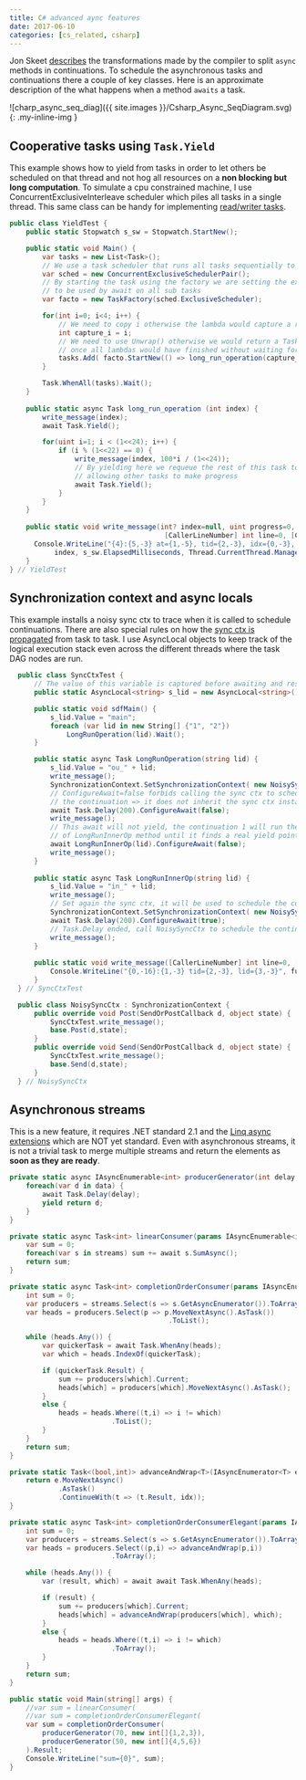 ```yaml
---
title: C# advanced aync features
date: 2017-06-10
categories: [cs_related, csharp]
---
```


Jon Skeet [describes][0] the transformations made by the compiler to split `async` methods in continuations.
To schedule the asynchronous tasks and continuations there a couple of key classes. Here is an approximate description of the what happens when a method `awaits` a task.

![charp_async_seq_diag]({{ site.images }}/Csharp_Async_SeqDiagram.svg){: .my-inline-img }


## Cooperative tasks using `Task.Yield`

This example shows how to yield from tasks in order to let others be scheduled on that thread and not hog all resources on a **non blocking but long computation**.
To simulate a cpu constrained machine, I use ConcurrentExclusiveInterleave scheduler which piles all tasks in a single thread. This same class can be handy for implementing
[read/writer tasks][1].

```c#
public class YieldTest {
    public static Stopwatch s_sw = Stopwatch.StartNew();

    public static void Main() {
        var tasks = new List<Task>();
        // We use a task scheduler that runs all tasks sequentially to simulate a bottleneck
        var sched = new ConcurrentExclusiveSchedulerPair();
        // By starting the task using the factory we are setting the exclusive TaskScheduler 
        // to be used by await on all sub tasks
        var facto = new TaskFactory(sched.ExclusiveScheduler);

        for(int i=0; i<4; i++) {
            // We need to copy i otherwise the lambda would capture a reference to the SAME loop variable
            int capture_i = i;
            // We need to use Unwrap() otherwise we would return a Task<Task> and the program would exit
            // once all lambdas would have finished without waiting for long_run_operation
            tasks.Add( facto.StartNew(() => long_run_operation(capture_i)).Unwrap() );
        }

        Task.WhenAll(tasks).Wait();
    }
    
    public static async Task long_run_operation (int index) {
        write_message(index);
        await Task.Yield();

        for(uint i=1; i < (1<<24); i++) {
            if (i % (1<<22) == 0) {
                write_message(index, 100*i / (1<<24));
                // By yielding here we requeue the rest of this task to the end of the queue
                // allowing other tasks to make progress
                await Task.Yield();
            }
        }
    }
    
    public static void write_message(int? index=null, uint progress=0,
                                      [CallerLineNumber] int line=0, [CallerMemberName] string func="") {
      Console.WriteLine("{4}:{5,-3} at={1,-5}, tid={2,-3}, idx={0,-3}, prog={3,-3}",
           index, s_sw.ElapsedMilliseconds, Thread.CurrentThread.ManagedThreadId, progress, func, line);
    }
} // YieldTest
```


## Synchronization context and async locals

This example installs a noisy sync ctx to trace when it is called to schedule continuations. There are also special rules on how the [sync ctx is propagated][2] from task to task.
I use AsyncLocal objects to keep track of the logical execution stack even across the different threads where the task DAG nodes are run.

```c#
  public class SyncCtxTest {
      // The value of this variable is captured before awaiting and restored in the continuation
      public static AsyncLocal<string> s_lid = new AsyncLocal<string>();

      public static void sdfMain() {
          s_lid.Value = "main";
          foreach (var lid in new String[] {"1", "2"}) 
              LongRunOperation(lid).Wait();
      }

      public static async Task LongRunOperation(string lid) {
          s_lid.Value = "ou_" + lid;                                               // [0] run
          write_message();                                                         // [0] run
          SynchronizationContext.SetSynchronizationContext( new NoisySyncCtx() );  // [0] run
          // ConfigureAwait=false forbids calling the sync ctx to schedule
          // the continuation => it does not inherit the sync ctx instance
          await Task.Delay(200).ConfigureAwait(false);                             // [0] push 1 + ctx_switch
          write_message();                                                         // [1] pop
          // This await will not yield, the continuation 1 will run the beginning
          // of LongRunInnerOp method until it finds a real yield point
          await LongRunInnerOp(lid).ConfigureAwait(false);                         // [1] push 2
          write_message();                                                         // [2] pop
      }
      
      public static async Task LongRunInnerOp(string lid) {
          s_lid.Value = "in_" + lid;                                               // [1] run
          write_message();                                                         // [1] run
          // Set again the sync ctx, it will be used to schedule the continuation
          SynchronizationContext.SetSynchronizationContext( new NoisySyncCtx() );  // [1] run
          await Task.Delay(200).ConfigureAwait(true);                              // [1] push 3, 2 + ctx_switch
          // Task.Delay ended, call NoisySyncCtx to schedule the continuation
          write_message();                                                         // [3] pop  2
      }
      
      public static void write_message([CallerLineNumber] int line=0, [CallerMemberName] string func="") {
          Console.WriteLine("{0,-16}:{1,-3} tid={2,-3}, lid={3,-3}", func, line, Thread.CurrentThread.ManagedThreadId, s_lid.Value);
      }
  } // SyncCtxTest

  public class NoisySyncCtx : SynchronizationContext {
      public override void Post(SendOrPostCallback d, object state) {
          SyncCtxTest.write_message();
          base.Post(d,state);
      }
      public override void Send(SendOrPostCallback d, object state) {
          SyncCtxTest.write_message();
          base.Send(d,state);
      }
  } // NoisySyncCtx
```


## Asynchronous streams

This is a new feature, it requires .NET standard 2.1 and the [Linq async extensions][3] which are NOT yet standard.
Even with asynchronous streams, it is not a trivial task to merge multiple streams and return the elements as **soon as they are ready**.

```c#
private static async IAsyncEnumerable<int> producerGenerator(int delay, int[] data) {
    foreach(var d in data) {
        await Task.Delay(delay);
        yield return d;
    }
}

private static async Task<int> linearConsumer(params IAsyncEnumerable<int>[] streams) {
    var sum = 0;
    foreach(var s in streams) sum += await s.SumAsync();
    return sum;
}

private static async Task<int> completionOrderConsumer(params IAsyncEnumerable<int>[] streams) {
    int sum = 0;
    var producers = streams.Select(s => s.GetAsyncEnumerator()).ToArray();
    var heads = producers.Select(p => p.MoveNextAsync().AsTask())
                                       .ToList();

    while (heads.Any()) {
        var quickerTask = await Task.WhenAny(heads);
        var which = heads.IndexOf(quickerTask);

        if (quickerTask.Result) {
            sum += producers[which].Current;
            heads[which] = producers[which].MoveNextAsync().AsTask();
        }
        else {
            heads = heads.Where((t,i) => i != which)
                         .ToList();
        }
    }
    return sum;
}

private static Task<(bool,int)> advanceAndWrap<T>(IAsyncEnumerator<T> e, int idx) {
    return e.MoveNextAsync()
            .AsTask()
            .ContinueWith(t => (t.Result, idx));
}

private static async Task<int> completionOrderConsumerElegant(params IAsyncEnumerable<int>[] streams) {
    int sum = 0;
    var producers = streams.Select(s => s.GetAsyncEnumerator()).ToArray();
    var heads = producers.Select((p,i) => advanceAndWrap(p,i))
                         .ToArray();

    while (heads.Any()) {
        var (result, which) = await await Task.WhenAny(heads);

        if (result) {
            sum += producers[which].Current;
            heads[which] = advanceAndWrap(producers[which], which);
        }
        else {
            heads = heads.Where((t,i) => i != which)
                         .ToArray();
        }
    }
    return sum;
}

public static void Main(string[] args) {
    //var sum = linearConsumer(
    //var sum = completionOrderConsumerElegant(
    var sum = completionOrderConsumer(
        producerGenerator(70, new int[]{1,2,3}),
        producerGenerator(50, new int[]{4,5,6})
    ).Result;
    Console.WriteLine("sum={0}", sum);
}
```

[0]: http://csharpindepth.com/
[1]: https://blogs.msdn.microsoft.com/pfxteam/2010/04/08/parallelextensionsextras-tour-6-concurrentexclusiveinterleave/
[2]: https://blogs.msdn.microsoft.com/pfxteam/2012/06/15/executioncontext-vs-synchronizationcontext/
[3]: https://channel9.msdn.com/Shows/On-NET/Supporting-IAsyncEnumerable-with-LINQ

